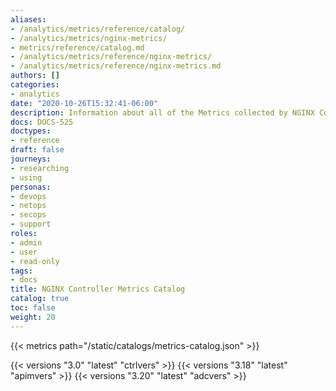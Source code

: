 ```yaml
---
aliases:
- /analytics/metrics/reference/catalog/
- /analytics/metrics/nginx-metrics/
- metrics/reference/catalog.md
- /analytics/metrics/reference/nginx-metrics/
- /analytics/metrics/reference/nginx-metrics.md
authors: []
categories:
- analytics
date: "2020-10-26T15:32:41-06:00"
description: Information about all of the Metrics collected by NGINX Controller Agent
docs: DOCS-525
doctypes:
- reference
draft: false
journeys:
- researching
- using
personas:
- devops
- netops
- secops
- support
roles:
- admin
- user
- read-only
tags:
- docs
title: NGINX Controller Metrics Catalog
catalog: true
toc: false
weight: 20
---
```


{{< metrics path="/static/catalogs/metrics-catalog.json" >}}

{{< versions "3.0" "latest" "ctrlvers" >}}
{{< versions "3.18" "latest" "apimvers" >}}
{{< versions "3.20" "latest" "adcvers" >}}